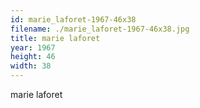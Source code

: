 ```yaml
---
id: marie_laforet-1967-46x38
filename: ./marie_laforet-1967-46x38.jpg
title: marie laforet
year: 1967
height: 46
width: 38
---
```


marie laforet